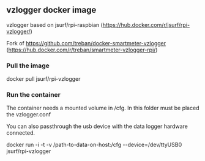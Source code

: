 ## vzlogger docker image
vzlogger based on jsurf/rpi-raspbian
(https://hub.docker.com/r/jsurf/rpi-vzlogger/)

Fork of https://github.com/treban/docker-smartmeter-vzlogger
(https://hub.docker.com/r/treban/smartmeter-vzlogger-rpi/)

### Pull the image

docker pull jsurf/rpi-vzlogger

### Run the container

The container needs a mounted volume in /cfg.
In this folder must be placed the vzlogger.conf

You can also passthrough the usb device with the data logger hardware connected. 

docker run -i -t -v /path-to-data-on-host:/cfg --device=/dev/ttyUSB0 jsurf/rpi-vzlogger

